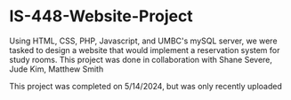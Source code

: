 # IS-448-Website-Project
Using HTML, CSS, PHP, Javascript, and UMBC's mySQL server, we were tasked to design a website that would implement a reservation system for study rooms. This project was done in collaboration with Shane Severe, Jude Kim, Matthew Smith

This project was completed on 5/14/2024, but was only recently uploaded
